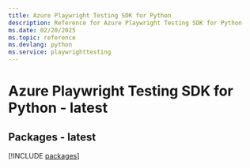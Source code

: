 ```yaml
---
title: Azure Playwright Testing SDK for Python
description: Reference for Azure Playwright Testing SDK for Python
ms.date: 02/20/2025
ms.topic: reference
ms.devlang: python
ms.service: playwrighttesting
---
```

# Azure Playwright Testing SDK for Python - latest
## Packages - latest
[!INCLUDE [packages](playwright-testing-index.md)]
